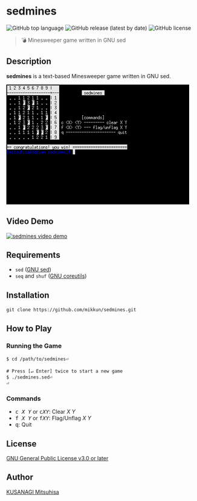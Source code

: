 # sedmines

![GitHub top language](https://img.shields.io/github/languages/top/mikkun/sedmines)
![GitHub release (latest by date)](https://img.shields.io/github/v/release/mikkun/sedmines)
![GitHub license](https://img.shields.io/github/license/mikkun/sedmines)

> :bomb: Minesweeper game written in GNU sed

## Description

**sedmines** is a text-based Minesweeper game written in GNU sed.

![sedmines screenshot](./md-images/sedmines-screenshot.png)

## Video Demo

[![sedmines video demo](https://img.youtube.com/vi/2LihQipVPWY/0.jpg)](https://www.youtube.com/watch?v=2LihQipVPWY)

## Requirements

- `sed` ([GNU sed](https://www.gnu.org/software/sed/))
- `seq` and `shuf` ([GNU coreutils](https://www.gnu.org/software/coreutils/))

## Installation

```shell
git clone https://github.com/mikkun/sedmines.git
```

## How to Play

### Running the Game

```console
$ cd /path/to/sedmines⏎

# Press [↵ Enter] twice to start a new game
$ ./sedmines.sed⏎
⏎
```

### Commands

- <kbd>c <em>X</em> <em>Y</em></kbd> or <kbd>c<em>X</em><em>Y</em></kbd>: Clear *X* *Y*
- <kbd>f <em>X</em> <em>Y</em></kbd> or <kbd>f<em>X</em><em>Y</em></kbd>: Flag/Unflag *X* *Y*
- <kbd>q</kbd>: Quit

## License

[GNU General Public License v3.0 or later](./LICENSE)

## Author

[KUSANAGI Mitsuhisa](https://github.com/mikkun)
